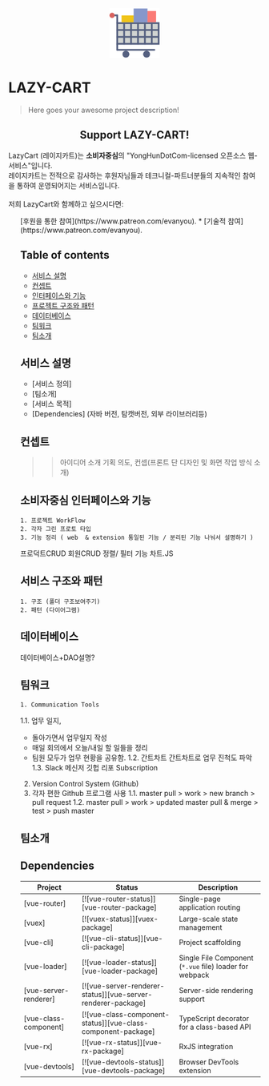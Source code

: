 <p align="center"><a href="https://vuejs.org" target="_blank" rel="noopener noreferrer"><img width="100" src="cart.png" alt="Vue logo"></a></p>


# LAZY-CART
> Here goes your awesome project description!

<h2 align="center">Support LAZY-CART!</h2>
LazyCart (레이지카트)는 <b>소비자중심</b>의 "YongHunDotCom-licensed 오픈소스 웹-서비스"입니다. </br>레이지카트는 전적으로 감사하는 후원자님들과 테크니컬-파트너분들의 지속적인 참여을 통하여 운영되어지는 서비스입니다. 
</br></br>
저희 LazyCart와 함께하고 싶으시다면:</br>
<ul>[후원을 통한 참여](https://www.patreon.com/evanyou).
* [기술적 참여](https://www.patreon.com/evanyou).

## Table of contents
* [서비스 설명](#서비스-설명)
* [컨셉트](#컨셉트)
* [인터페이스와 기능](#인터페이스와-기능)
* [프로젝트 구조와 패턴](#서비스-구조와-패턴)
* [데이터베이스](#데이터베이스)
* [팀워크](#팀워크)
* [팀소개](#팀소개)

## 서비스 설명
* [서비스 정의]
* [팀소개]
* [서비스 목적]
* [Dependencies] (자바 버전, 탐캣버전, 외부 라이브러리등)


## 컨셉트
>>아이디어 소개
>>기획 의도, 컨셉(프론트 단 디자인 및 화면 작업 방식 소개)
## 소비자중심 인터페이스와 기능

	1. 프로젝트 WorkFlow
	2. 각자 그린 프로토 타입
	3. 기능 정리 ( web  & extension 통일된 기능 / 분리된 기능 나눠서 설명하기 )
프로덕트CRUD
회원CRUD
정렬/ 필터 기능
차트.JS

## 서비스 구조와 패턴
	1. 구조 (폴더 구조보여주기)
	2. 패턴 (다이어그램)


## 데이터베이스
데이터베이스+DAO설명?
## 팀워크

	1. Communication Tools
1.1. 업무 일지,
  -  돌아가면서 업무일지 작성
  - 매일 회의에서 오늘/내일 할 일들을 정리
  - 팀원 모두가 업무 현황을 공유함.
1.2. 간트차트
간트차트로 업무 진척도 파악
1.3. Slack 
메신저
깃헙 리포 Subscription


2. Version Control System (Github)
  2. 각자 편한 Github 프로그램 사용
1.1. master pull >  work > new branch > pull request
1.2. master pull > work > updated master pull & merge > test > push master  
## 팀소개



## Dependencies

| Project | Status | Description |
|---------|--------|-------------|
| [vue-router]          | [![vue-router-status]][vue-router-package] | Single-page application routing |
| [vuex]                | [![vuex-status]][vuex-package] | Large-scale state management |
| [vue-cli]             | [![vue-cli-status]][vue-cli-package] | Project scaffolding |
| [vue-loader]          | [![vue-loader-status]][vue-loader-package] | Single File Component (`*.vue` file) loader for webpack |
| [vue-server-renderer] | [![vue-server-renderer-status]][vue-server-renderer-package] | Server-side rendering support |
| [vue-class-component] | [![vue-class-component-status]][vue-class-component-package] | TypeScript decorator for a class-based API |
| [vue-rx]              | [![vue-rx-status]][vue-rx-package] | RxJS integration |
| [vue-devtools]        | [![vue-devtools-status]][vue-devtools-package] | Browser DevTools extension |

